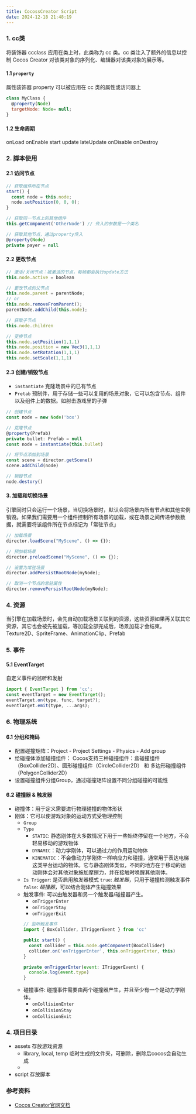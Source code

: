 ```yaml
---
title: CocossCreator Script
date: 2024-12-18 21:48:19
---
```


### 1. cc类
将装饰器 ccclass 应用在类上时，此类称为 cc 类。cc 类注入了额外的信息以控制 Cocos Creator 对该类对象的序列化、编辑器对该类对象的展示等。

#### 1.1 `property`
属性装饰器 property 可以被应用在 cc 类的属性或访问器上
```js
class MyClass {
  @property(Node)
  targetNode: Node= null;
}
```

#### 1.2 生命周期
onLoad
onEnable
start
update
lateUpdate
onDisable
onDestroy


### 2. 脚本使用
#### 2.1 访问节点
```js
// 获取组件所在节点
start() {
  const node = this.node;
  node.setPosition(0, 0, 0);
}

// 获取同一节点上的其他组件
this.getComponent('OtherNode') // 传入的参数是一个类名

// 获取其他节点，通过property传入
@property(Node)
private payer = null
```


#### 2.2 更改节点
```js
// 激活/关闭节点：被激活的节点，每帧都会执行update方法
this.node.active = boolean

// 更改节点的父节点
this.node.parent = parentNode;
// or
this.node.removeFromParent();
parentNode.addChild(this.node);

// 获取子节点
this.node.children

// 变换节点
this.node.setPosition(1,1,1)
this.node.position = new Vec3(1,1,1)
this.node.setRotation(1,1,1)
this.node.setScale(1,1,1)
```


#### 2.3 创建/销毁节点
- `instantiate` 克隆场景中的已有节点
- `Pretab` 预制件，用于存储一些可以复用的场景对象，它可以包含节点、组件以及组件上的数据。如射击游戏里的子弹
```js
// 创建节点
const node = new Node('box')

// 克隆节点
@property(Prefab)
private bullet: Prefab = null
const node = instantiate(this.bullet)

// 将节点添加到场景
const scene = director.getScene()
scene.addChild(node)

// 销毁节点
node.destory()
```




#### 3. 加载和切换场景
引擎同时只会运行一个场景，当切换场景时，默认会将场景内所有节点和其他实例销毁。如果我们需要用一个组件控制所有场景的加载，或在场景之间传递参数数据，就需要将该组件所在节点标记为「常驻节点」
```js
// 加载场景
director.loadScene("MyScene", () => {});

// 预加载场景
director.preloadScene("MyScene", () => {});

// 设置为常驻场景
director.addPersistRootNode(myNode);

// 取消一个节点的常驻属性
director.removePersistRootNode(myNode);
```


### 4. 资源
当引擎在加载场景时，会先自动加载场景关联到的资源，这些资源如果再关联其它资源，其它也会被先被加载，等加载全部完成后，场景加载才会结束。
Texture2D、SpriteFrame、AnimationClip、Prefab



### 5. 事件
#### 5.1 EventTarget
自定义事件的监听和发射
```js
import { EventTarget } from 'cc';
const eventTarget = new EventTarget();
eventTarget.on(type, func, target?);
eventTarget.emit(type, ...args);
```


### 6. 物理系统
#### 6.1 分组和掩码
- 配置碰撞矩阵：Project - Project Settings - Physics - Add group
- 给碰撞体添加碰撞组件：
Cocos支持三种碰撞组件：盒碰撞组件（BoxCollider2D）、圆形碰撞组件（CircleCollider2D） 和 多边形碰撞组件（PolygonCollider2D）
- 设置碰撞组件分组Group，通过碰撞矩阵设置不同分组碰撞的可能性

#### 6.2 碰撞器 & 触发器
- 碰撞体：用于定义需要进行物理碰撞的物体形状
- 刚体：它可以使游戏对象的运动方式受物理控制
  - `Group`
  - `Type`
    - `STATIC`: 静态刚体在大多数情况下用于一些始终停留在一个地方，不会轻易移动的游戏物体
    - `DYNAMIC`：动力学刚体，可以通过力的作用运动物体
    - `KINEMATIC`：不会像动力学刚体一样响应力和碰撞，通常用于表达电梯这类平台运动的物体。它与静态刚体类似，不同的地方在于移动的运动刚体会对其他对象施加摩擦力，并在接触时唤醒其他刚体。
  - `Is Trigger`: 是否启用触发器模式
    `true`: *触发器*，只用于碰撞检测触发事件
    `false`: *碰撞器*，可以结合刚体产生碰撞效果
  - 触发事件: 可以由触发器和另一个触发器/碰撞器产生。
    - `onTriggerEnter`
    - `onTriggerStay`
    - `onTriggerExit`
    ```js
    // 监听触发事件
    import { BoxCollider, ITriggerEvent } from 'cc'

    public start() {
      const collider = this.node.getComponent(BoxCollider)
      collider.on('onTriggerEnter', this.onTriggerEnter, this)
    }

    private onTriggerEnter(event: ITriggerEvent) {
      console.log(event.type)
    }
    ```
  - 碰撞事件: 碰撞事件需要由两个碰撞器产生，并且至少有一个是动力学刚体。
    - `onCollisionEnter`
    - `onCollisionStay`
    - `onCollisionExit`



### 4. 项目目录
- assets 存放游戏资源
  - library, local, temp 临时生成的文件夹，可删除，删除后cocos会自动生成
  - 
- script 存放脚本


### 参考资料
- [Cocos Creator官网文档](https://docs.cocos.com/creator/3.8/manual/zh/scripting/life-cycle-callbacks.html)